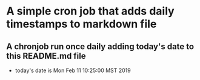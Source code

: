 A simple cron job that adds daily timestamps to markdown file
============================================================
## A chronjob run once daily adding today's date to this README.md file
* today's date is Mon Feb 11 10:25:00 MST 2019
